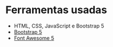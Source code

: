 # Ferramentas usadas #
* HTML, CSS, JavaScript e Bootstrap 5
* [Bootstrap 5](https://getbootstrap.com/docs/5.0/getting-started/introduction/)
* [Font Awesome 5](https://fontawesome.com/)
<!-- https://bepatrickdavid.com/ -->


